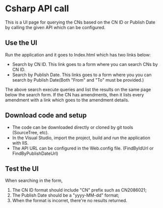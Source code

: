 # Csharp API call
This is a UI page for querying the CNs based on the CN ID or Publish Date by calling the given API which can be configured.

## Use the UI
Run the application and it goes to Index.html which has two links below:
- Search by CN ID. This link goes to a form where you can search CNs by CN ID.
- Search by Publish Date. This links goes to a form where you you can search by Publish Date(Both "From" and "To" must be provided.)

The above search execute queries and list the results on the same page below the search form. If the CN has amendments, then it lists every amendment with a link which goes to the amendment details.

## Download code and setup
- The code can be downloaded directly or cloned by git tools (SourceTree, etc).
- In the Visual Studio, import the project, build and run the application with IIS. 
- The API URL can be configured in the Web.config file. (FindByIdUrl or FindByPublishDateUrl)

## Test the UI
When searching in the form, 
1. The CN ID format should include "CN" prefix such as CN2086021;
2. The Publish Date should be a "yyyy-MM-dd" format;
3. When the format is incorret, there're no results returned.
